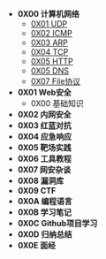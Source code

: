 <!-- _sidebar.md -->

* **0X00 计算机网络**
	* [0X01 UDP](01-计算机网络\01-UDP.md)
	* [0X02 ICMP](01-计算机网络\02-ICMP.md)
	* [0X03 ARP](01-计算机网络\03-ARP.md)
	* [0X04 TCP](01-计算机网络\04-TCP.md)
	* [0X05 HTTP](01-计算机网络\05-HTTP.md)
	* [0X05 DNS](01-计算机网络\06-DNS.md)
	* [0X07 File协议](01-计算机网络\07-File协议.md)
* **0X01 Web安全**
	* 0X00 基础知识
* **0X02 内网安全**
* **0X03 红蓝对抗**
* **0X04 应急响应**
* **0X05 靶场实践**
* **0X06 工具教程**
* **0X07 网安杂谈**
* **0X08 漏洞库**
* **0X09 CTF**
* **0X0A 编程语言**
* **0X0B 学习笔记**
* **0X0C Github项目学习**
* **0X0D 归纳总结**
* **0X0E 面经**



